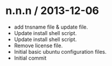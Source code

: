 
n.n.n / 2013-12-06
==================

 * add tnsname file & update file.
 * Update install shell script.
 * Update install shell script.
 * Remove license file.
 * Initial basic ubuntu configuration files.
 * Initial commit
